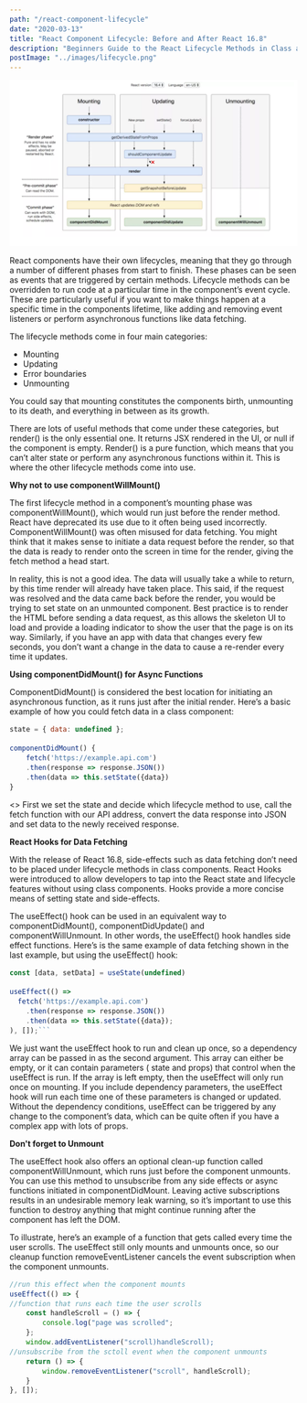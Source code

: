 ```yaml
---
path: "/react-component-lifecycle"
date: "2020-03-13"
title: "React Component Lifecycle: Before and After React 16.8"
description: "Beginners Guide to the React Lifecycle Methods in Class and Function Components"
postImage: "../images/lifecycle.png"
---
```


![My Image](../images/lifecycle.png)

React components have their own lifecycles, meaning that they go through a number of different phases from start to finish. These phases can be seen as events that are triggered by certain methods. Lifecycle methods can be overridden to run code at a particular time in the component’s event cycle. These are particularly useful if you want to make things happen at a specific time in the components lifetime, like adding and removing event listeners or perform asynchronous functions like data fetching.

The lifecycle methods come in four main categories:

- Mounting
- Updating
- Error boundaries
- Unmounting

You could say that mounting constitutes the components birth, unmounting to its death, and everything in between as its growth.

There are lots of useful methods that come under these categories, but render() is the only essential one. It returns JSX rendered in the UI, or null if the component is empty. Render() is a pure function, which means that you can’t alter state or perform any asynchronous functions within it. This is where the other lifecycle methods come into use.

**Why not to use componentWillMount()**

The first lifecycle method in a component’s mounting phase was componentWillMount(), which would run just before the render method. React have deprecated its use due to it often being used incorrectly.
ComponentWillMount() was often misused for data fetching. You might think that it makes sense to initiate a data request before the render, so that the data is ready to render onto the screen in time for the render, giving the fetch method a head start.

In reality, this is not a good idea. The data will usually take a while to return, by this time render will already have taken place. This said, if the request was resolved and the data came back before the render, you would be trying to set state on an unmounted component. Best practice is to render the HTML before sending a data request, as this allows the skeleton UI to load and provide a loading indicator to show the user that the page is on its way. Similarly, if you have an app with data that changes every few seconds, you don’t want a change in the data to cause a re-render every time it updates.

**Using componentDidMount() for Async Functions**

ComponentDidMount() is considered the best location for initiating an asynchronous function, as it runs just after the initial render. Here’s a basic example of how you could fetch data in a class component:

```js
state = { data: undefined };

componentDidMount() {
    fetch('https://example.api.com')
    .then(response => response.JSON())
    .then(data => this.setState({data})
}
```

<>
First we set the state and decide which lifecycle method to use, call the fetch function with our API address, convert the data response into JSON and set data to the newly received response.

**React Hooks for Data Fetching**

With the release of React 16.8, side-effects such as data fetching don’t need to be placed under lifecycle methods in class components. React Hooks were introduced to allow developers to tap into the React state and lifecycle features without using class components. Hooks provide a more concise means of setting state and side-effects.

The useEffect() hook can be used in an equivalent way to componentDidMount(), componentDidUpdate() and componentWillUnmount. In other words, the useEffect() hook handles side effect functions. Here’s is the same example of data fetching shown in the last example, but using the useEffect() hook:

````js
const [data, setData] = useState(undefined)

useEffect(() =>
  fetch('https://example.api.com')
    .then(response => response.JSON())
    .then(data => this.setState({data});
), []);```
````

We just want the useEffect hook to run and clean up once, so a dependency array can be passed in as the second argument. This array can either be empty, or it can contain parameters ( state and props) that control when the useEffect is run. If the array is left empty, then the useEffect will only run once on mounting. If you include dependency parameters, the useEffect hook will run each time one of these parameters is changed or updated. Without the dependency conditions, useEffect can be triggered by any change to the component’s data, which can be quite often if you have a complex app with lots of props.

**Don't forget to Unmount**

The useEffect hook also offers an optional clean-up function called componentWillUnmount, which runs just before the component unmounts. You can use this method to unsubscribe from any side effects or async functions initiated in componentDidMount. Leaving active subscriptions results in an undesirable memory leak warning, so it’s important to use this function to destroy anything that might continue running after the component has left the DOM.

To illustrate, here’s an example of a function that gets called every time the user scrolls. The useEffect still only mounts and unmounts once, so our cleanup function removeEventListener cancels the event subscription when the component unmounts.

```js
//run this effect when the component mounts
useEffect(() => {
//function that runs each time the user scrolls
    const handleScroll = () => {
        console.log("page was scrolled";
    };
    window.addEventListener("scroll)handleScroll);
//unsubscribe from the sctoll event when the component unmounts
    return () => {
        window.removeEventListener("scroll", handleScroll);
    }
}, []);
```
